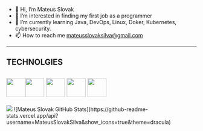 - 👋 Hi, I’m Mateus Slovak
- 👀 I’m interested in  finding my first job as a programmer
- 🌱 I’m currently learning  Java, DevOps, Linux, Doker, Kubernetes, cybersecurity.
- 📫 How to reach me  mateusslovaksilva@gmail.com
-------
## TECHNOLGIES
<img src="https://cdn.jsdelivr.net/gh/devicons/devicon@latest/icons/java/java-original-wordmark.svg" width="50px"/><img src="https://cdn.jsdelivr.net/gh/devicons/devicon@latest/icons/linux/linux-original.svg" width="50px"/>
<img src="https://cdn.jsdelivr.net/gh/devicons/devicon@latest/icons/docker/docker-original-wordmark.svg" width="50px"/>
<img src="https://cdn.jsdelivr.net/gh/devicons/devicon@latest/icons/kubernetes/kubernetes-original.svg" width="50px"/>
<img src="https://cdn.jsdelivr.net/gh/devicons/devicon@latest/icons/git/git-original.svg" width="50px"/>
----
<img loading="lazy" heigth="180em" src="https://github-readme-stats.vercel.app/api/top-langs/?username=MateusSlovakSilva&layout=compact&langs_count=7&theme=dracula"/>
![Mateus Slovak GitHub Stats](https://github-readme-stats.vercel.app/api?username=MateusSlovakSilva&show_icons=true&theme=dracula)
<!---
MateusSlovakSilva/MateusSlovakSilva is a ✨ special ✨ repository because its `README.md` (this file) appears on your GitHub p
You can click the Preview link to take a look at your changes.
--->
